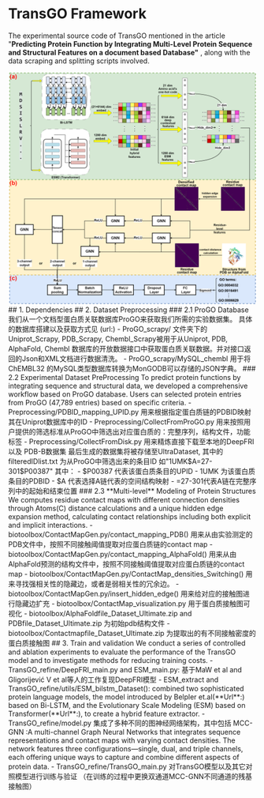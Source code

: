 # TransGO Framework
The experimental source code of TransGO mentioned in the article "**Predicting Protein Function by Integrating Multi-Level Protein Sequence and Structural Features on a document based Database"** , along with the data scraping and splitting scripts involved.

<img src="TransGO_refine3_eng.png">
## 1. Dependencies
## 2. Dataset Preprocessing
### 2.1 ProGO Database
我们从一个文档型蛋白质关联数据库ProGO来获取我们所需的实验数据集。 具体的数据库搭建以及获取方式见 (url:)
- ProGO_scrapy/ 文件夹下的Uniprot_Scrapy, PDB_Scrapy, Chembl_Scrapy被用于从Uniprot, PDB, AlphaFold, Chembl 数据库的开放数据接口中获取蛋白质关联数据。并对接口返回的Json和XML文档进行数据清洗。
- ProGO_scrapy/MySQL_chembl 用于将ChEMBL32 的MySQL类型数据库转换为MonGODB可以存储的JSON字典。
### 2.2 Experimental Dataset PreProcessing
To predict protein functions by integrating sequence and structural data, we developed a comprehensive workflow based on ProGO database. Users can selected protein entries from ProGO (47,789 entries) based on specific criteria.
- Preprocessing/PDBID_mapping_UPID.py 用来根据指定蛋白质链的PDBID映射其在Uniprot数据库中的ID
- Preprocessing/CollectFromProGO.py 用来按照用户提供的筛选标准从ProGO中筛选出对应蛋白质的：完整序列，结构文件，功能标签
- Preprocessing/CollectFromDisk.py 用来精炼直接下载至本地的DeepFRI以及 PDB-B数据集
最后生成的数据集将被存储至UltraDataset, 其中的filteredIDlist.txt 为从ProGO中筛选出来的条目ID
如"1UMK$A=27-301$P00387" 其中：
- $P00387 代表该蛋白质条目的UPID
- 1UMK 为该蛋白质条目的PDBID
- $A 代表选择A链代表的空间结构映射
- =27-301代表A链在完整序列中的起始和结束位置
### 2.3 **Multi-level** Modeling of Protein Structures
We computes residue contact maps with different connection densities through Atoms(C) distance calculations and a unique hidden edge expansion method, calculating contact relationships including both explicit and implicit interactions.
- biotoolbox/ContactMapGen.py/contact_mapping_PDB()  用来从由实验测定的PDB文件中，按照不同接触阈值提取对应蛋白质链的contact map
- biotoolbox/ContactMapGen.py/contact_mapping_AlphaFold() 用来从由AlphaFold预测的结构文件中，按照不同接触阈值提取对应蛋白质链的contact map
- biotoolbox/ContactMapGen.py/ContactMap_densities_Switching() 用来寻找强相关性的隐藏边，或者是弱相关性的冗余边。
- biotoolbox/ContactMapGen.py/insert_hidden_edge() 用来给对应的接触图进行隐藏边扩充
- biotoolbox/ContactMap_visualization.py 用于蛋白质接触图可视化
- biotoolbox/AlphaFoldfile_Dataset_Ultimate.zip and PDBfile_Dataset_Ultimate.zip 为初始pdb结构文件
- biotoolbox/Contactmapfile_Dataset_Ultimate.zip 为提取出的有不同接触密度的蛋白质接触图
## 3. Train and validation
We conduct a series of controlled and ablation experiments to evaluate the performance of the TransGO model and to investigate methods for reducing training costs.
- TransGO_refine/DeepFRI_main.py and ESM_main.py: 基于MaW et al and Gligorijević V et al等人的工作复现DeepFRI模型
- ESM_extract and TransGO_refine/utils/ESM_bilstm_Dataset():  combined two sophisticated protein language models, the model introduced by Belpler et.al(**Url**:) based on Bi-LSTM, and the Evolutionary Scale Modeling (ESM) based on Transformer(**Url**:), to create a hybrid feature extractor.
- TransGO_refine/model.py 集成了多种不同的图神经网络架构，其中包括 MCC-GNN :A multi-channel Graph Neural Networks that integrates sequence representations and contact maps with varying contact densities. The network features three configurations—single, dual, and triple channels, each offering unique ways to capture and combine different aspects of protein data.
- TransGO_refine/TransGO_main.py 对TransGO模型以及其它对照模型进行训练与验证 （在训练的过程中更换双通道MCC-GNN不同通道的残基接触图）
